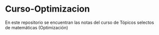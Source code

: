 # Curso-Optimizacion
En este repositorio se encuentran las notas del curso de Tópicos selectos de matemáticas (Optimización)
